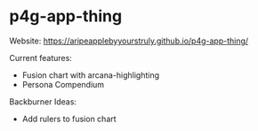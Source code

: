 # p4g-app-thing
Website: https://aripeapplebyyourstruly.github.io/p4g-app-thing/

Current features:
- Fusion chart with arcana-highlighting
- Persona Compendium

Backburner Ideas:
- Add rulers to fusion chart
